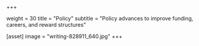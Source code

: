  +++

weight = 30
title = "Policy"
subtitle = "Policy advances to improve funding, careers, and reward structures"

[asset]
image = "writing-828911_640.jpg"
+++
